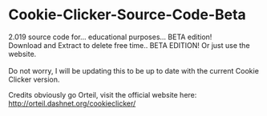 # Cookie-Clicker-Source-Code-Beta
2.019 source code for... educational purposes... BETA edition! <br>
Download and Extract to delete free time.. BETA EDITION! Or just use the website. <br> <br>
Do not worry, I will be updating this to be up to date with the current Cookie Clicker version. <br>
<!-- You may be saying in confusion to yourself, "2.019 beta isn't out!" Well guess what, I made it beta, Deal with it.  -->
Credits obviously go Orteil, visit the official website here: http://orteil.dashnet.org/cookieclicker/
